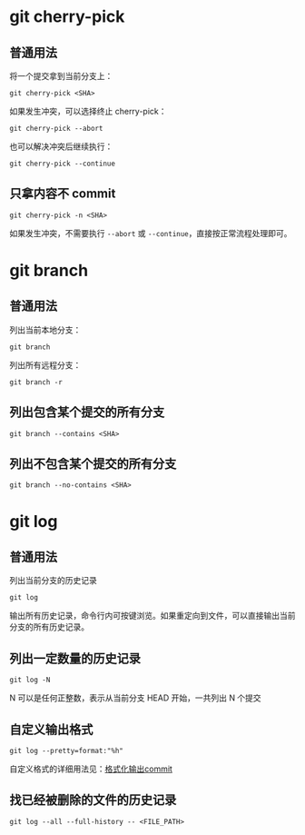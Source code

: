 # git cherry-pick

## 普通用法

将一个提交拿到当前分支上：

```shell
git cherry-pick <SHA>
```

如果发生冲突，可以选择终止 cherry-pick：

```shell
git cherry-pick --abort
```

也可以解决冲突后继续执行：

```shell
git cherry-pick --continue
```

## 只拿内容不 commit

```shell
git cherry-pick -n <SHA>
```

如果发生冲突，不需要执行 `--abort` 或 `--continue`，直接按正常流程处理即可。



# git branch

## 普通用法

列出当前本地分支：

```shell
git branch
```

列出所有远程分支：

```shell
git branch -r
```

## 列出包含某个提交的所有分支

```shell
git branch --contains <SHA>
```

## 列出不包含某个提交的所有分支

```shell
git branch --no-contains <SHA>
```



# git log

## 普通用法

列出当前分支的历史记录

```shell
git log
```

输出所有历史记录，命令行内可按键浏览。如果重定向到文件，可以直接输出当前分支的所有历史记录。

## 列出一定数量的历史记录

```shell
git log -N
```

N 可以是任何正整数，表示从当前分支 HEAD 开始，一共列出 N 个提交

## 自定义输出格式

```
git log --pretty=format:"%h"
```

自定义格式的详细用法见：[格式化输出commit](格式化输出commit.md)

## 找已经被删除的文件的历史记录

```shell
git log --all --full-history -- <FILE_PATH>
```

